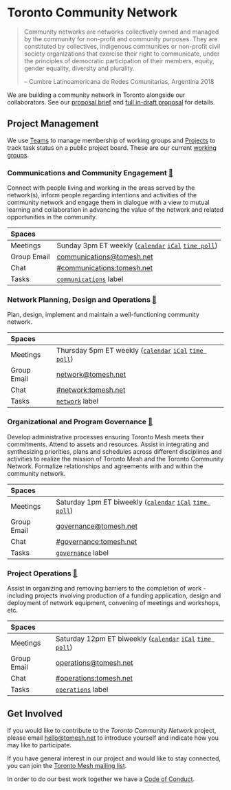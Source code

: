 # Toronto Community Network

>Community networks are networks collectively owned and managed by the community for non-profit and community purposes. They are constituted by collectives, indigenous communities or non-profit civil society organizations that exercise their right to communicate, under the principles of democratic participation of their members, equity, gender equality, diversity and plurality.
>
>– Cumbre Latinoamericana de Redes Comunitarias, Argentina 2018

We are building a community network in Toronto alongside our collaborators.
See our [proposal brief](https://github.com/tomeshnet/toronto-community-network/blob/master/operations/published-documents/Brief-v002.pdf) and [full in-draft proposal](https://github.com/tomeshnet/toronto-community-network/blob/master/operations/published-documents/proposal-draft-v003.pdf) for details.

## Project Management
We use [Teams](https://github.com/orgs/tomeshnet/teams/toronto-community-network/teams) to manage membership of working groups and [Projects](https://github.com/tomeshnet/toronto-community-network/projects/1) to track task status on a public project board.
These are our current [working groups](https://github.com/orgs/tomeshnet/teams/toronto-community-network/teams).

### Communications and Community Engagement [:busts_in_silhouette:](https://github.com/orgs/tomeshnet/teams/communications-and-community-engagement)
Connect with people living and working in the areas served by the network(s), inform people regarding intentions and activities of the community network and engage them in dialogue with a view to mutual learning and collaboration in advancing the value of the network and related opportunities in the community.

| Spaces      |   |
|:------------|:--|
| Meetings    | Sunday 3pm ET weekly ([`calendar`][calendar] [`iCal`][iCal] [`time poll`](https://www.when2meet.com/?9397727-snnPz)) |
| Group Email | communications@tomesh.net |
| Chat        | [#communications:tomesh.net](https://chat.tomesh.net/#/room/#communications:tomesh.net) |
| Tasks       | [`communications`](https://github.com/tomeshnet/toronto-community-network/projects/1?card_filter_query=label%3Acommunications) label |


### Network Planning, Design and Operations [:busts_in_silhouette:](https://github.com/orgs/tomeshnet/teams/network-planning-design-and-operations)
Plan, design, implement and maintain a well-functioning community network.

| Spaces      |   |
|:------------|:--|
| Meetings    | Thursday 5pm ET weekly ([`calendar`][calendar] [`iCal`][iCal] [`time poll`](https://www.when2meet.com/?9397732-hLOdX)) |
| Group Email | network@tomesh.net |
| Chat        | [#network:tomesh.net](https://chat.tomesh.net/#/room/#network:tomesh.net) |
| Tasks       | [`network`](https://github.com/tomeshnet/toronto-community-network/projects/1?card_filter_query=label%3Anetwork) label |

### Organizational and Program Governance [:busts_in_silhouette:](https://github.com/orgs/tomeshnet/teams/organizational-and-program-governance)
Develop administrative processes ensuring Toronto Mesh meets their commitments.
Attend to assets and resources.
Assist in integrating and synthesizing priorities, plans and schedules across different disciplines and activities to realize the mission of Toronto Mesh and the Toronto Community Network.
Formalize relationships and agreements with and within the community network.

| Spaces      |   |
|:------------|:--|
| Meetings    | Saturday 1pm ET biweekly ([`calendar`][calendar] [`iCal`][iCal] [`time poll`](https://www.when2meet.com/?9397736-b9JNO)) |
| Group Email | governance@tomesh.net |
| Chat        | [#governance:tomesh.net](https://chat.tomesh.net/#/room/#governance:tomesh.net) |
| Tasks       | [`governance`](https://github.com/tomeshnet/toronto-community-network/projects/1?card_filter_query=label%3Agovernance) label |

### Project Operations [:busts_in_silhouette:](https://github.com/orgs/tomeshnet/teams/project-operations)
Assist in organizing and removing barriers to the completion of work - including projects involving production of a funding application, design and deployment of network equipment, convening of meetings and workshops, etc.

| Spaces      |   |
|:------------|:--|
| Meetings    | Saturday 12pm ET biweekly ([`calendar`][calendar] [`iCal`][iCal] [`time poll`](https://www.when2meet.com/?9397742-spOMQ)) |
| Group Email | operations@tomesh.net |
| Chat        | [#operations:tomesh.net](https://chat.tomesh.net/#/room/#operations:tomesh.net) |
| Tasks       | [`operations`](https://github.com/tomeshnet/toronto-community-network/projects/1?card_filter_query=label%3Aoperations) label |

## Get Involved

If you would like to contribute to the _Toronto Community Network_ project, please email [hello@tomesh.net](mailto:hello@tomesh.net) to introduce yourself and indicate how you may like to participate.

If you have general interest in our project and would like to stay connected, you can join the [Toronto Mesh mailing list](https://lists.hypha.coop/cgi-bin/mailman/listinfo/tomeshnet).

In order to do our best work together we have a [Code of Conduct](https://tomesh.net/code-of-conduct/).

[calendar]: https://calendar.google.com/calendar/embed?src=rtir6741jis1vovitm068jfob0%40group.calendar.google.com
[iCal]: https://calendar.google.com/calendar/ical/rtir6741jis1vovitm068jfob0%40group.calendar.google.com/public/basic.ics
